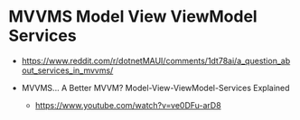 # MVVMS Model View ViewModel Services


*   https://www.reddit.com/r/dotnetMAUI/comments/1dt78ai/a_question_about_services_in_mvvms/

*   MVVMS... A Better MVVM? Model-View-ViewModel-Services Explained

    *   https://www.youtube.com/watch?v=ve0DFu-arD8
